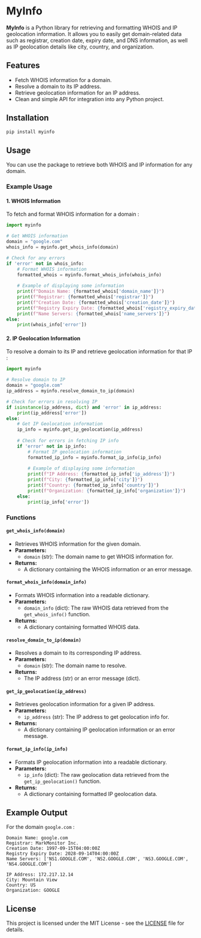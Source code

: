 # MyInfo

**MyInfo** is a Python library for retrieving and formatting WHOIS and IP geolocation information. It allows you to easily get domain-related data such as registrar, creation date, expiry date, and DNS information, as well as IP geolocation details like city, country, and organization.

## Features

- Fetch WHOIS information for a domain.
- Resolve a domain to its IP address.
- Retrieve geolocation information for an IP address.
- Clean and simple API for integration into any Python project.

## Installation

```bash
pip install myinfo
```

## Usage

You can use the package to retrieve both WHOIS and IP information for any domain.

### Example Usage

#### 1. WHOIS Information

To fetch and format WHOIS information for a domain : 

```python
import myinfo

# Get WHOIS information
domain = "google.com"
whois_info = myinfo.get_whois_info(domain)

# Check for any errors
if 'error' not in whois_info:
    # Format WHOIS information
    formatted_whois = myinfo.format_whois_info(whois_info)
    
    # Example of displaying some information
    print(f"Domain Name: {formatted_whois['domain_name']}")
    print(f"Registrar: {formatted_whois['registrar']}")
    print(f"Creation Date: {formatted_whois['creation_date']}")
    print(f"Registry Expiry Date: {formatted_whois['registry_expiry_date']}")
    print(f"Name Servers: {formatted_whois['name_servers']}")
else:
    print(whois_info['error'])
```

#### 2. IP Geolocation Information

To resolve a domain to its IP and retrieve geolocation information for that IP :

```python
import myinfo

# Resolve domain to IP
domain = "google.com"
ip_address = myinfo.resolve_domain_to_ip(domain)

# Check for errors in resolving IP
if isinstance(ip_address, dict) and 'error' in ip_address:
    print(ip_address['error'])
else:
    # Get IP Geolocation information
    ip_info = myinfo.get_ip_geolocation(ip_address)
    
    # Check for errors in fetching IP info
    if 'error' not in ip_info:
        # Format IP geolocation information
        formatted_ip_info = myinfo.format_ip_info(ip_info)
        
        # Example of displaying some information
        print(f"IP Address: {formatted_ip_info['ip_address']}")
        print(f"City: {formatted_ip_info['city']}")
        print(f"Country: {formatted_ip_info['country']}")
        print(f"Organization: {formatted_ip_info['organization']}")
    else:
        print(ip_info['error'])
```

### Functions

#### `get_whois_info(domain)`
- Retrieves WHOIS information for the given domain.
- **Parameters:**
    - `domain` (str): The domain name to get WHOIS information for.
- **Returns:**
    - A dictionary containing the WHOIS information or an error message.

#### `format_whois_info(domain_info)`
- Formats WHOIS information into a readable dictionary.
- **Parameters:**
    - `domain_info` (dict): The raw WHOIS data retrieved from the `get_whois_info()` function.
- **Returns:**
    - A dictionary containing formatted WHOIS data.

#### `resolve_domain_to_ip(domain)`
- Resolves a domain to its corresponding IP address.
- **Parameters:**
    - `domain` (str): The domain name to resolve.
- **Returns:**
    - The IP address (str) or an error message (dict).

#### `get_ip_geolocation(ip_address)`
- Retrieves geolocation information for a given IP address.
- **Parameters:**
    - `ip_address` (str): The IP address to get geolocation info for.
- **Returns:**
    - A dictionary containing IP geolocation information or an error message.

#### `format_ip_info(ip_info)`
- Formats IP geolocation information into a readable dictionary.
- **Parameters:**
    - `ip_info` (dict): The raw geolocation data retrieved from the `get_ip_geolocation()` function.
- **Returns:**
    - A dictionary containing formatted IP geolocation data.

## Example Output

For the domain `google.com` :

```
Domain Name: google.com  
Registrar: MarkMonitor Inc.  
Creation Date: 1997-09-15T04:00:00Z  
Registry Expiry Date: 2028-09-14T04:00:00Z  
Name Servers: ['NS1.GOOGLE.COM', 'NS2.GOOGLE.COM', 'NS3.GOOGLE.COM', 'NS4.GOOGLE.COM']

IP Address: 172.217.12.14  
City: Mountain View  
Country: US  
Organization: GOOGLE
```

## License

This project is licensed under the MIT License - see the [LICENSE](LICENSE) file for details.
